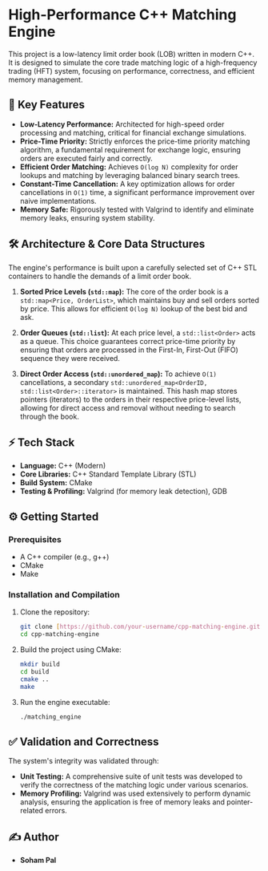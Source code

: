 # High-Performance C++ Matching Engine

This project is a low-latency limit order book (LOB) written in modern C++. It is designed to simulate the core trade matching logic of a high-frequency trading (HFT) system, focusing on performance, correctness, and efficient memory management.



## 🚀 Key Features

* **Low-Latency Performance:** Architected for high-speed order processing and matching, critical for financial exchange simulations.
* **Price-Time Priority:** Strictly enforces the price-time priority matching algorithm, a fundamental requirement for exchange logic, ensuring orders are executed fairly and correctly.
* **Efficient Order Matching:** Achieves `O(log N)` complexity for order lookups and matching by leveraging balanced binary search trees.
* **Constant-Time Cancellation:** A key optimization allows for order cancellations in `O(1)` time, a significant performance improvement over naive implementations.
* **Memory Safe:** Rigorously tested with Valgrind to identify and eliminate memory leaks, ensuring system stability.

## 🛠️ Architecture & Core Data Structures

The engine's performance is built upon a carefully selected set of C++ STL containers to handle the demands of a limit order book.

1.  **Sorted Price Levels (`std::map`):**
    The core of the order book is a `std::map<Price, OrderList>`, which maintains buy and sell orders sorted by price. This allows for efficient `O(log N)` lookup of the best bid and ask.

2.  **Order Queues (`std::list`):**
    At each price level, a `std::list<Order>` acts as a queue. This choice guarantees correct price-time priority by ensuring that orders are processed in the First-In, First-Out (FIFO) sequence they were received.

3.  **Direct Order Access (`std::unordered_map`):**
    To achieve `O(1)` cancellations, a secondary `std::unordered_map<OrderID, std::list<Order>::iterator>` is maintained. This hash map stores pointers (iterators) to the orders in their respective price-level lists, allowing for direct access and removal without needing to search through the book.

## ⚡ Tech Stack

* **Language:** C++ (Modern)
* **Core Libraries:** C++ Standard Template Library (STL)
* **Build System:** CMake
* **Testing & Profiling:** Valgrind (for memory leak detection), GDB

## ⚙️ Getting Started

### Prerequisites

* A C++ compiler (e.g., g++)
* CMake
* Make

### Installation and Compilation

1.  Clone the repository:
    ```bash
    git clone [https://github.com/your-username/cpp-matching-engine.git](https://github.com/your-username/cpp-matching-engine.git)
    cd cpp-matching-engine
    ```

2.  Build the project using CMake:
    ```bash
    mkdir build
    cd build
    cmake ..
    make
    ```

3.  Run the engine executable:
    ```bash
    ./matching_engine
    ```

## ✅ Validation and Correctness

The system's integrity was validated through:
* **Unit Testing:** A comprehensive suite of unit tests was developed to verify the correctness of the matching logic under various scenarios.
* **Memory Profiling:** Valgrind was used extensively to perform dynamic analysis, ensuring the application is free of memory leaks and pointer-related errors.

## ✍️ Author

* **Soham Pal**
